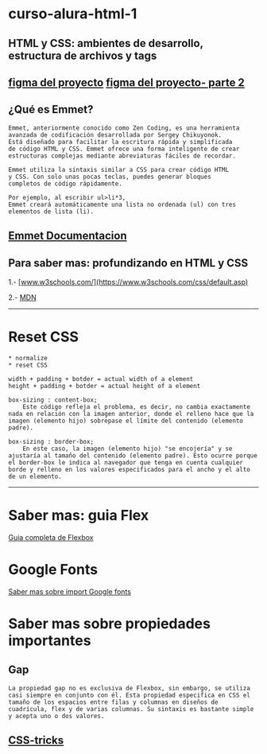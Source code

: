 # curso-alura-html-1

## HTML y CSS: ambientes de desarrollo, estructura de archivos y tags


[figma del proyecto](https://www.figma.com/design/D464FfN417KSWJHIUVpMnX/Portafolio---Curso?node-id=1-11&t=63DLdGLQvZde0SEM-0)
[figma del proyecto- parte 2](https://www.figma.com/design/aZDoYMn8lnME4tc6130S7w/Portafolio---Curso-3-(Copy)?node-id=42-5&t=Ag53xOaBKoRpD6NE-0)
---
## ¿Qué es Emmet?

    Emmet, anteriormente conocido como Zen Coding, es una herramienta
    avanzada de codificación desarrollada por Sergey Chikuyonok. 
    Está diseñado para facilitar la escritura rápida y simplificada 
    de código HTML y CSS. Emmet ofrece una forma inteligente de crear 
    estructuras complejas mediante abreviaturas fáciles de recordar.

    Emmet utiliza la sintaxis similar a CSS para crear código HTML
    y CSS. Con solo unas pocas teclas, puedes generar bloques 
    completos de código rápidamente. 
    
    Por ejemplo, al escribir ul>li*3, 
    Emmet creará automáticamente una lista no ordenada (ul) con tres elementos de lista (li).

[Emmet Documentacion](https://docs.emmet.io/)
---
## Para saber mas: profundizando en HTML y CSS 

1.- [www.w3schools.com/](https://www.w3schools.com/css/default.asp)

2.- [MDN](https://developer.mozilla.org/es/docs/Web/CSS)

---
# Reset CSS
    * normalize
    * reset CSS

    width + padding + botder = actual width of a element
    height + padding + botder = actual height of a element

    box-sizing : content-box;
        Este código refleja el problema, es decir, no cambia exactamente nada en relación con la imagen anterior, donde el relleno hace que la imagen (elemento hijo) sobrepase el límite del contenido (elemento padre).

    box-sizing : border-box;
        En este caso, la imagen (elemento hijo) "se encojería" y se ajustaría al tamaño del contenido (elemento padre). Esto ocurre porque el border-box le indica al navegador que tenga en cuenta cualquier borde y relleno en los valores especificados para el ancho y el alto de un elemento.
---
# Saber mas: guia Flex

[Guia completa de Flexbox](https://css-tricks.com/snippets/css/a-guide-to-flexbox/)


# Google Fonts

[Saber mas sobre import Google fonts](https://developers.google.com/fonts/docs/getting_started?hl=es-419)

# Saber mas sobre propiedades importantes

## Gap
    
    La propiedad gap no es exclusiva de Flexbox, sin embargo, se utiliza casi siempre en conjunto con él. Esta propiedad especifica en CSS el tamaño de los espacios entre filas y columnas en diseños de cuadrícula, flex y de varias columnas. Su sintaxis es bastante simple y acepta uno o dos valores.

[CSS-tricks](https://css-tricks.com/)
---
